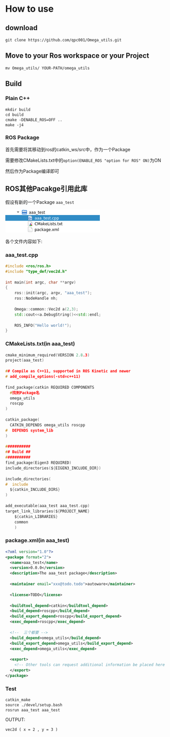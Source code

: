 # How to use

## download

```
git clone https://github.com/qpc001/Omega_utils.git
```

## Move to your Ros workspace or your Project

```
mv Omega_utils/ YOUR-PATH/omega_utils
```

## Build

### Plain C++

```
mkdir build
cd build
cmake -DENABLE_ROS=OFF ..
make -j4
```

### ROS Package

首先需要将其移动到ros的catkin_ws/src中，作为一个Package

需要修改CMakeLists.txt中的`option(ENABLE_ROS "option for ROS" ON)`为ON

然后作为Package编译即可

## ROS其他Pacakge引用此库

假设有新的一个Package `aaa_test`

![](README/2020-05-29-18-49-40.png)

各个文件内容如下:

### aaa_test.cpp

```C++
#include <ros/ros.h>
#include "type_def/vec2d.h"

int main(int argc, char **argv)
{
    ros::init(argc, argv, "aaa_test");
    ros::NodeHandle nh;

    Omega::common::Vec2d a(2,3);
    std::cout<<a.DebugString()<<std::endl;

    ROS_INFO("Hello world!");
}
```

### CMakeLists.txt(in aaa_test)

```c
cmake_minimum_required(VERSION 2.8.3)
project(aaa_test)

## Compile as C++11, supported in ROS Kinetic and newer
# add_compile_options(-std=c++11)

find_package(catkin REQUIRED COMPONENTS
  #找到Package名
  omega_utils
  roscpp
)

catkin_package(
  CATKIN_DEPENDS omega_utils roscpp
#  DEPENDS system_lib
)

###########
## Build ##
###########
find_package(Eigen3 REQUIRED)
include_directories(${EIGEN3_INCLUDE_DIR})

include_directories(
#  include
  ${catkin_INCLUDE_DIRS}
)

add_executable(aaa_test aaa_test.cpp)
target_link_libraries(${PROJECT_NAME}
    ${catkin_LIBRARIES}
    common
    )
```

### package.xml(in aaa_test)

```xml
<?xml version="1.0"?>
<package format="2">
  <name>aaa_test</name>
  <version>0.0.0</version>
  <description>The aaa_test package</description>

  <maintainer email="xxx@todo.todo">autoware</maintainer>

  <license>TODO</license>

  <buildtool_depend>catkin</buildtool_depend>
  <build_depend>roscpp</build_depend>
  <build_export_depend>roscpp</build_export_depend>
  <exec_depend>roscpp</exec_depend>

  <!--  三个都要 -->
  <build_depend>omega_utils</build_depend>
  <build_export_depend>omega_utils</build_export_depend>
  <exec_depend>omega_utils</exec_depend>

  <export>
    <!-- Other tools can request additional information be placed here -->
  </export>
</package>
```

### Test

```
catkin_make
source ./devel/setup.bash 
rosrun aaa_test aaa_test 
```

OUTPUT:

```
vec2d ( x = 2 , y = 3 )
```